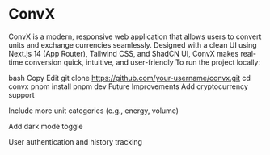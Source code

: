 # ConvX

ConvX is a modern, responsive web application that allows users to convert units and exchange currencies seamlessly. Designed with a clean UI using Next.js 14 (App Router), Tailwind CSS, and ShadCN UI, ConvX makes real-time conversion quick, intuitive, and user-friendly
To run the project locally:

bash
Copy
Edit
git clone https://github.com/your-username/convx.git
cd convx
pnpm install
pnpm dev
Future Improvements
Add cryptocurrency support

Include more unit categories (e.g., energy, volume)

Add dark mode toggle

User authentication and history tracking
